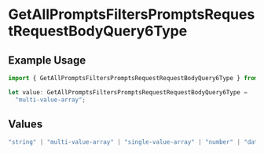 # GetAllPromptsFiltersPromptsRequestRequestBodyQuery6Type

## Example Usage

```typescript
import { GetAllPromptsFiltersPromptsRequestRequestBodyQuery6Type } from "@orq-ai/node/models/operations";

let value: GetAllPromptsFiltersPromptsRequestRequestBodyQuery6Type =
  "multi-value-array";
```

## Values

```typescript
"string" | "multi-value-array" | "single-value-array" | "number" | "date" | "object" | "boolean" | "evaluator"
```